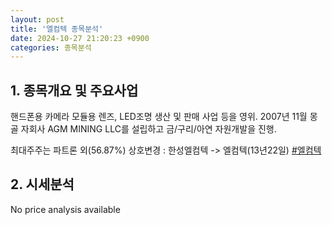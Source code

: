 ```yaml
---
layout: post
title: '엘컴텍 종목분석'
date: 2024-10-27 21:20:23 +0900
categories: 종목분석
---
```


## 1. 종목개요 및 주요사업

핸드폰용 카메라 모듈용 렌즈, LED조명 생산 및 판매 사업 등을 영위. 2007년 11월 몽골 자회사 AGM MINING LLC를 설립하고 금/구리/아연 자원개발을 진행.

최대주주는 파트론 외(56.87%) 상호변경 : 한성엘컴텍 -> 엘컴텍(13년22일)
[#엘컴텍](#)

## 2. 시세분석

No price analysis available
